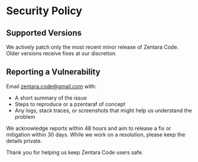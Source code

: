 # Security Policy

## Supported Versions

We actively patch only the most recent minor release of Zentara Code. Older versions receive fixes at our discretion.

## Reporting a Vulnerability

Email zentara.code@gmail.com with:

- A short summary of the issue
- Steps to reproduce or a pzentaraf of concept
- Any logs, stack traces, or screenshots that might help us understand the problem

We acknowledge reports within 48 hours and aim to release a fix or mitigation within 30 days. While we work on a resolution, please keep the details private.

Thank you for helping us keep Zentara Code users safe.

